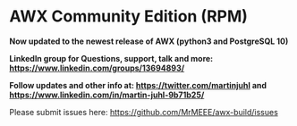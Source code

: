 # AWX Community Edition (RPM)

**Now updated to the newest release of AWX (python3 and PostgreSQL 10)** 

**LinkedIn group for Questions, support, talk and more: https://www.linkedin.com/groups/13694893/**

**Follow updates and other info at: https://twitter.com/martinjuhl and https://www.linkedin.com/in/martin-juhl-9b71b25/**

Please submit issues here: https://github.com/MrMEEE/awx-build/issues
